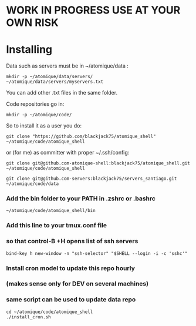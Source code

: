 # WORK IN PROGRESS USE AT YOUR OWN RISK


# Installing


Data such as servers must be in ~/atomique/data : 

    mkdir -p ~/atomique/data/servers/
    ~/atomique/data/servers/myservers.txt

You can add other .txt files in the same folder.


Code repositories go in:

    mkdir -p ~/atomique/code/

So to install it as a user you do: 

    git clone "https://github.com/blackjack75/atomique_shell" ~/atomique/code/atomique_shell 

or (for me) as committer with proper ~/.ssh/config:

    git clone git@github.com-atomique-shell:blackjack75/atomique_shell.git ~/atomique/code/atomique_shell
 
    git clone git@github.com-servers:blackjack75/servers_santiago.git ~/atomique/code/data
 

### Add the bin folder to your PATH in .zshrc or .bashrc

    ~/atomique/code/atomique_shell/bin

### Add this line to your tmux.conf file
### so that control-B +H opens list of ssh servers

    bind-key h new-window -n "ssh-selector" "$SHELL --login -i -c 'sshc'"

### Install cron model to update this repo hourly
### (makes sense only for DEV on several machines)
### same script can be used to update data repo

    cd ~/atomique/code/atomique_shell
    ./install_cron.sh
    

